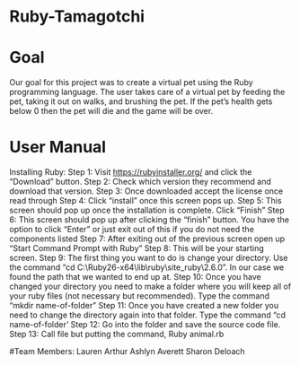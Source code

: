 # Ruby-Tamagotchi

# Goal
Our goal for this project was to create a virtual pet using the Ruby programming language. The user takes care of a virtual pet by feeding the pet, taking it out on walks, and brushing the pet. If the pet’s health gets below 0 then the pet will die and the game will be over. 


# User Manual 

Installing Ruby: 
Step 1: Visit https://rubyinstaller.org/ and click the “Download” button.
Step 2: Check which version they recommend and download that version.
Step 3: Once downloaded accept the license once read through
Step 4: Click “install” once this screen pops up.
Step 5: This screen should pop up once the installation is complete. Click “Finish”
Step 6: This screen should pop up after clicking the “finish” button. You have the option to click “Enter” or just exit out of this if you do not need the components listed
Step 7: After exiting out of the previous screen open up “Start Command Prompt with Ruby”
Step 8: This will be your starting screen.
Step 9: The first thing you want to do is change your directory. Use the command “cd C:\Ruby26-x64\lib\ruby\site_ruby\2.6.0”. In our case we found the path that we wanted to end up at.
Step 10: Once you have changed your directory you need to make a folder where you will keep all of your ruby files (not necessary but recommended). Type the command “mkdir name-of-folder”
Step 11: Once you have created a new folder you need to change the directory again into that folder. Type the command “cd name-of-folder’
Step 12: Go into the folder and save the source code file. 
Step 13: Call file but putting the command, Ruby animal.rb




#Team Members: 
Lauren Arthur
Ashlyn Averett
Sharon Deloach
